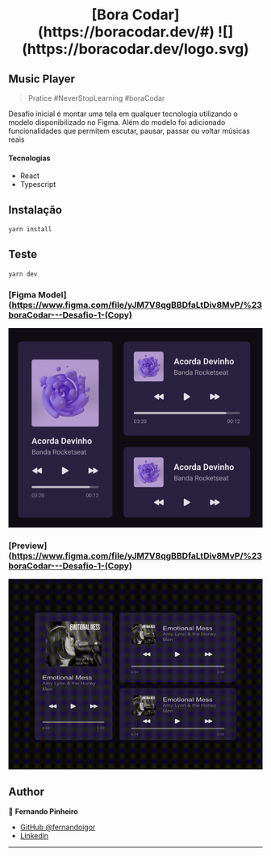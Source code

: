 <h1 align="center">[Bora Codar](https://boracodar.dev/#) ![](https://boracodar.dev/logo.svg)</h1>
<h2>Music Player</h2>

> Pratice #NeverStopLearning #boraCodar

Desafio inicial é montar uma tela em qualquer tecnologia utilizando o modelo disponibilizado no Figma.
Além do modelo foi adicionado funcionalidades que permitem escutar, pausar, passar ou voltar músicas reais

#### Tecnologias

- React
- Typescript

## Instalação

```sh
yarn install
```

## Teste

```sh
yarn dev
```

### [Figma Model](https://www.figma.com/file/yJM7V8qgBBDfaLtDiv8MvP/%23boraCodar---Desafio-1-(Copy)

![](https://raw.githubusercontent.com/fernandoigor/practices-bora-codar-music-player-react/main/assets/figma-example.png)

### [Preview](https://www.figma.com/file/yJM7V8qgBBDfaLtDiv8MvP/%23boraCodar---Desafio-1-(Copy)

![](https://raw.githubusercontent.com/fernandoigor/practices-bora-codar-music-player-react/main/assets/preview.gif)

## Author

👤 **Fernando Pinheiro**

- [GitHub @fernandoigor](https://github.com/fernandoigor)
- [Linkedin](https://www.linkedin.com/in/fernando-pinheiro-01462a204/)

---

